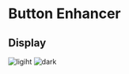 # Button Enhancer

## Display

![ligiht](https://raw.githubusercontent.com/browneyedsoul/RemNote-ColorfulAnswerButton/main/public/button-light.png)
![dark](https://raw.githubusercontent.com/browneyedsoul/RemNote-ColorfulAnswerButton/main/public/button-dark.png)
